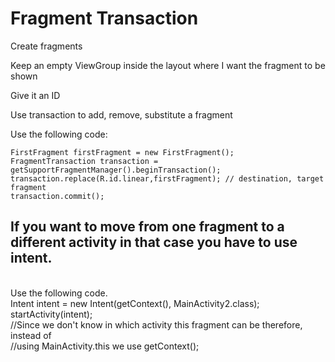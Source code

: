 
  <H1>Fragment Transaction</H1>

  <p>Create fragments</p>
  <p>Keep an empty ViewGroup inside the layout where I want the fragment to be shown</p>
  <p>Give it an ID</p>
  <p>Use transaction to add, remove, substitute a fragment</p>
  <p>Use the following code:</p>
  <pre><code>FirstFragment firstFragment = new FirstFragment();
FragmentTransaction transaction = getSupportFragmentManager().beginTransaction();
transaction.replace(R.id.linear,firstFragment); // destination, target fragment
transaction.commit();</code></pre>
<h2>If you want to move from one fragment to a different activity in that case you have to use intent. </h2>
<br>Use the following code. <br>
Intent intent = new Intent(getContext(), MainActivity2.class);<br>
startActivity(intent);<br>
//Since we don't know in which activity this fragment can be therefore, instead of <br>
//using MainActivity.this we use getContext(); <br>



